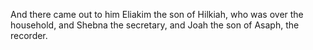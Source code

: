 And there came out to him Eliakim the son of Hilkiah, who was over the household, and Shebna the secretary, and Joah the son of Asaph, the recorder.
